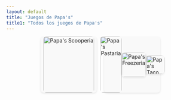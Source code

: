 ```yaml
---
layout: default
title: "Juegos de Papa's"
title1: "Todos los juegos de Papa's"
---
```


<div class="container-wrapper">
  <div class="custom-container">
    <div class="games-grid">
      <div class="game-item">
        <a href="{{ '/juegos/papas/scooperia' | relative_url }}">
          <img src="{{ '/assets/flash/papasscooperia/icon_300x300_papasscooperia.jpg' | relative_url }}" alt="Papa's Scooperia">
        </a>
      </div>
      <div class="game-item">
        <a href="{{ '/juegos/papas/pastaria' | relative_url }}">
          <img src="{{ '/assets/flash/papaspastaria/papaspastaria_300x300.jpg' | relative_url }}" alt="Papa's Pastaria">
        </a>
      <div class="game-item">
        <a href="{{ '/juegos/papas/freezeria' | relative_url }}">
          <img src="{{ '/assets/flash/papasfreezeria/papasfreezeria_300x300.jpg' | relative_url }}" alt="Papa's Freezeria">
        </a>
      </div>
      <div class="game-item">
        <a href="{{ '/juegos/papas/tacomia' | relative_url }}">
          <img src="{{ '/assets/flash/papastacomia/papastacomia_300x300.jpg' | relative_url }}" alt="Papa's Taco Mia">
        </a>
      </div>
    </div>
  </div>
</div>

<style>
  .games-grid {
    display: flex;
    flex-wrap: wrap;
    justify-content: center; /* Centra los elementos horizontalmente */
    gap: 20px;
  }

  .game-item {
    display: flex;
    align-items: center; /* Centra los iconos verticalmente */
    justify-content: center; /* Centra los iconos horizontalmente */
    flex: 1 1 150px; /* Flex-grow, flex-shrink, flex-basis */
    max-width: 150px; /* Ancho máximo para cada elemento */
    aspect-ratio: 1 / 1;
    border-radius: 8px; /* Opcional: Bordes redondeados */
    background-color: #f9f9f9; /* Opcional: Color de fondo para cada ítem */
    box-shadow: 0 2px 5px rgba(0, 0, 0, 0.1); /* Opcional: Sombra para cada ítem */
  }

  .game-item img {
    width: 100%; /* Ajusta el ancho de la imagen al tamaño del contenedor */
    height: 100%; /* Ajusta la altura de la imagen al tamaño del contenedor */
    object-fit: cover; /* Asegura que la imagen mantenga su proporción */
    border-radius: 8px; /* Opcional: Bordes redondeados para las imágenes */
  }

  /* Media Queries para pantallas más pequeñas */
  @media (max-width: 600px) {
    .game-item {
      flex: 1 1 100%; /* Ocupa todo el ancho en pantallas pequeñas */
      max-width: 100%;
    }
  }

  @media (min-width: 600px) and (max-width: 900px) {
    .game-item {
      flex: 1 1 45%; /* Ocupa el 45% del ancho en pantallas medianas */
    }
  }
</style>
